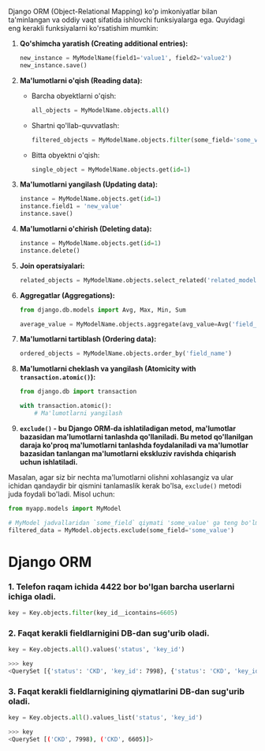 Django ORM (Object-Relational Mapping) ko'p imkoniyatlar bilan ta'minlangan va oddiy vaqt sifatida ishlovchi funksiyalarga ega. Quyidagi eng kerakli funksiyalarni ko'rsatishim mumkin:

1. **Qo'shimcha yaratish (Creating additional entries):**
   ```python
   new_instance = MyModelName(field1='value1', field2='value2')
   new_instance.save()
   ```

2. **Ma'lumotlarni o'qish (Reading data):**
   - Barcha obyektlarni o'qish:
     ```python
     all_objects = MyModelName.objects.all()
     ```
   - Shartni qo'llab-quvvatlash:
     ```python
     filtered_objects = MyModelName.objects.filter(some_field='some_value')
     ```
   - Bitta obyektni o'qish:
     ```python
     single_object = MyModelName.objects.get(id=1)
     ```

3. **Ma'lumotlarni yangilash (Updating data):**
   ```python
   instance = MyModelName.objects.get(id=1)
   instance.field1 = 'new_value'
   instance.save()
   ```

4. **Ma'lumotlarni o'chirish (Deleting data):**
   ```python
   instance = MyModelName.objects.get(id=1)
   instance.delete()
   ```

5. **Join operatsiyalari:**
   ```python
   related_objects = MyModelName.objects.select_related('related_model')
   ```

6. **Aggregatlar (Aggregations):**
   ```python
   from django.db.models import Avg, Max, Min, Sum

   average_value = MyModelName.objects.aggregate(avg_value=Avg('field_name'))
   ```

7. **Ma'lumotlarni tartiblash (Ordering data):**
   ```python
   ordered_objects = MyModelName.objects.order_by('field_name')
   ```

8. **Ma'lumotlarni cheklash va yangilash (Atomicity with `transaction.atomic()`):**
   ```python
   from django.db import transaction

   with transaction.atomic():
       # Ma'lumotlarni yangilash
   ```
9. **`exclude()` - bu Django ORM-da ishlatiladigan metod, ma'lumotlar bazasidan ma'lumotlarni tanlashda qo'llaniladi. Bu metod qo'llanilgan daraja ko'proq ma'lumotlarni tanlashda foydalaniladi va ma'lumotlar bazasidan tanlangan ma'lumotlarni ekskluziv ravishda chiqarish uchun ishlatiladi.**

Masalan, agar siz bir nechta ma'lumotlarni olishni xohlasangiz va ular ichidan qandaydir bir qismini tanlamaslik kerak bo'lsa, `exclude()` metodi juda foydali bo'ladi. Misol uchun:

```python
from myapp.models import MyModel

# MyModel jadvallaridan `some_field` qiymati 'some_value' ga teng bo'lmagan barcha ma'lumotlarni olish
filtered_data = MyModel.objects.exclude(some_field='some_value')
```


# 
# Django ORM
###  1. Telefon raqam ichida 4422 bor bo'lgan barcha userlarni ichiga oladi.
```python
key = Key.objects.filter(key_id__icontains=6605)
```
###  2. Faqat kerakli fieldlarnigini DB-dan sug'urib oladi.
```python
key = Key.objects.all().values('status', 'key_id') 
```
```bash
>>> key
<QuerySet [{'status': 'CKD', 'key_id': 7998}, {'status': 'CKD', 'key_id': 6605}]>
```
### 3. Faqat kerakli fieldlarnigining qiymatlarini DB-dan sug'urib oladi.
```python
key = Key.objects.all().values_list('status', 'key_id') 
```
```bash
>>> key
<QuerySet [('CKD', 7998), ('CKD', 6605)]>
```
